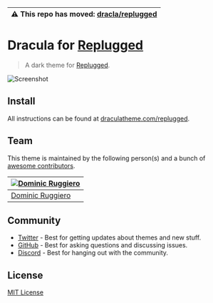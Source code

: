 | :warning: This repo has moved: [dracla/replugged](https://github.com/dracula/replugged) |
| --- |

# Dracula for [Replugged](https://replugged.dev)

> A dark theme for [Replugged](https://replugged.dev).

![Screenshot](./screenshot.png)

## Install

All instructions can be found at [draculatheme.com/replugged](https://draculatheme.com/replugged).

## Team

This theme is maintained by the following person(s) and a bunch of
[awesome contributors](https://github.com/dracula/replugged/graphs/contributors).

| [![Dominic Ruggiero](https://github.com/mrhappyma.png?size=100)](https://github.com/mrhappyma) |
| ---------------------------------------------------------------------------------------------- |
| [Dominic Ruggiero](https://github.com/mrhappyma)                                               |

## Community

- [Twitter](https://twitter.com/draculatheme) - Best for getting updates about themes and new stuff.
- [GitHub](https://github.com/dracula/dracula-theme/discussions) - Best for asking questions and
  discussing issues.
- [Discord](https://draculatheme.com/discord-invite) - Best for hanging out with the community.

## License

[MIT License](./LICENSE)
